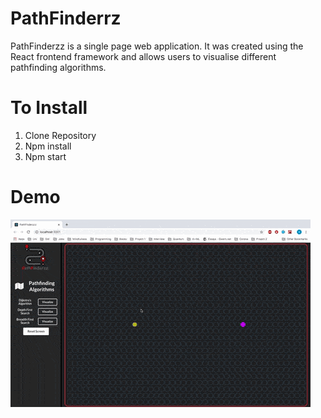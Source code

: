 # PathFinderrz 

PathFinderzz is a single page web application. 
It was created using the React frontend framework and allows users to visualise different pathfinding algorithms.

# To Install
1. Clone Repository 
2. Npm install 
3. Npm start

# Demo

![](PathFinderzz.gif)

